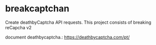 # breakcaptchan
Create deathbyCaptcha API requests. This project consists of breaking reCapcha v2

document deathbycaptcha.: https://deathbycaptcha.com/pt/

